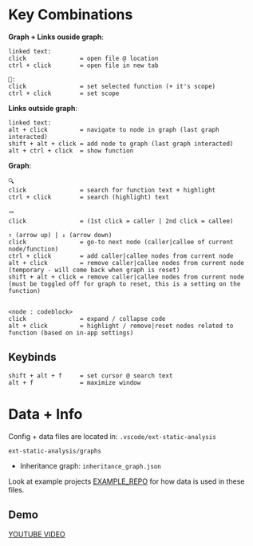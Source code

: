 # Key Combinations

**Graph + Links ouside graph**:
```
linked text:
click 				= open file @ location
ctrl + click 		= open file in new tab

🔗:
click 				= set selected function (+ it's scope)
ctrl + click 		= set scope
```

**Links outside graph**:
```
linked text:
alt + click			= navigate to node in graph (last graph interacted)
shift + alt + click	= add node to graph (last graph interacted)
alt + ctrl + click	= show function
```

**Graph**:
```
🔍
click				= search for function text + highlight
ctrl + click		= search (highlight) text

🪢
click 				= (1st click = caller | 2nd click = callee)

↑ (arrow up) | ↓ (arrow down)
click 				= go-to next node (caller|callee of current node/function)
ctrl + click		= add caller|callee nodes from current node
alt + click			= remove caller|callee nodes from current node  (temporary - will come back when graph is reset)
shift + alt + click	= remove caller|callee nodes from current node  (must be toggled off for graph to reset, this is a setting on the function)


<node : codeblock>
click 				= expand / collapse code
alt + click			= highlight / remove|reset nodes related to function (based on in-app settings)
```


## Keybinds
```
shift + alt + f 	= set cursor @ search text
alt + f 			= maximize window
```

# Data + Info

Config + data files are located in:
`.vscode/ext-static-analysis`

`ext-static-analysis/graphs`
- Inheritance graph: `inheritance_graph.json`

Look at example projects [EXAMPLE_REPO](https://google.com) for how data is used in these files.


## Demo

[YOUTUBE VIDEO]()

